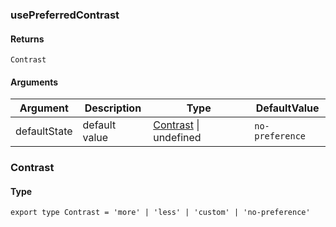 ### usePreferredContrast

#### Returns
`Contrast`

#### Arguments
|Argument|Description|Type|DefaultValue|
|---|---|---|---|
|defaultState|default value|[Contrast](#Contrast) \| undefined |`no-preference`|

### Contrast

#### Type

`export type Contrast = 'more' | 'less' | 'custom' | 'no-preference'`
